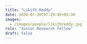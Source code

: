 ```yaml
---
title: "Likith Reddy"
date: 2020-07-30T07:29:45+05:30
images:
  - /images/people/likithreddy.jpg
role: "Junior Research Fellow"
draft: false
---
```

